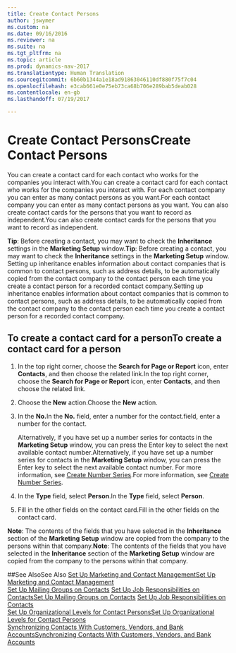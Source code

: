 ```yaml
---
title: Create Contact Persons
author: jswymer
ms.custom: na
ms.date: 09/16/2016
ms.reviewer: na
ms.suite: na
ms.tgt_pltfrm: na
ms.topic: article
ms.prod: dynamics-nav-2017
ms.translationtype: Human Translation
ms.sourcegitcommit: 6b60b1344a1e18ad91863046110df880f75f7c04
ms.openlocfilehash: e3cab661e0e75eb73ca68b706e289bab5deab028
ms.contentlocale: en-gb
ms.lasthandoff: 07/19/2017

---
```

# <a name="create-contact-persons"></a><span data-ttu-id="61094-102">Create Contact Persons</span><span class="sxs-lookup"><span data-stu-id="61094-102">Create Contact Persons</span></span>
<span data-ttu-id="61094-103">You can create a contact card for each contact who works for the companies you interact with.</span><span class="sxs-lookup"><span data-stu-id="61094-103">You can create a contact card for each contact who works for the companies you interact with.</span></span> <span data-ttu-id="61094-104">For each contact company you can enter as many contact persons as you want.</span><span class="sxs-lookup"><span data-stu-id="61094-104">For each contact company you can enter as many contact persons as you want.</span></span> <span data-ttu-id="61094-105">You can also create contact cards for the persons that you want to record as independent.</span><span class="sxs-lookup"><span data-stu-id="61094-105">You can also create contact cards for the persons that you want to record as independent.</span></span>

<span data-ttu-id="61094-106">**Tip**: Before creating a contact, you may want to check the **Inheritance** settings in the **Marketing Setup** window.</span><span class="sxs-lookup"><span data-stu-id="61094-106">**Tip**: Before creating a contact, you may want to check the **Inheritance** settings in the **Marketing Setup** window.</span></span> <span data-ttu-id="61094-107">Setting up inheritance enables information about contact companies that is common to contact persons, such as address details, to be automatically copied from the contact company to the contact person each time you create a contact person for a recorded contact company.</span><span class="sxs-lookup"><span data-stu-id="61094-107">Setting up inheritance enables information about contact companies that is common to contact persons, such as address details, to be automatically copied from the contact company to the contact person each time you create a contact person for a recorded contact company.</span></span>

## <a name="to-create-a-contact-card-for-a-person"></a><span data-ttu-id="61094-108">To create a contact card for a person</span><span class="sxs-lookup"><span data-stu-id="61094-108">To create a contact card for a person</span></span>
1. <span data-ttu-id="61094-109">In the top right corner, choose the **Search for Page or Report** icon, enter **Contacts**, and then choose the related link.</span><span class="sxs-lookup"><span data-stu-id="61094-109">In the top right corner, choose the **Search for Page or Report** icon, enter **Contacts**, and then choose the related link.</span></span>
2. <span data-ttu-id="61094-110">Choose the **New** action.</span><span class="sxs-lookup"><span data-stu-id="61094-110">Choose the **New** action.</span></span>
3. <span data-ttu-id="61094-111">In the **No.**</span><span class="sxs-lookup"><span data-stu-id="61094-111">In the **No.**</span></span> <span data-ttu-id="61094-112">field, enter a number for the contact.</span><span class="sxs-lookup"><span data-stu-id="61094-112">field, enter a number for the contact.</span></span>

    <span data-ttu-id="61094-113">Alternatively, if you have set up a number series for contacts in the **Marketing Setup** window, you can press the Enter key to select the next available contact number.</span><span class="sxs-lookup"><span data-stu-id="61094-113">Alternatively, if you have set up a number series for contacts in the **Marketing Setup** window, you can press the Enter key to select the next available contact number.</span></span> <span data-ttu-id="61094-114">For more information, see [Create Number Series](ui-create-number-series.md).</span><span class="sxs-lookup"><span data-stu-id="61094-114">For more information, see [Create Number Series](ui-create-number-series.md).</span></span>
4. <span data-ttu-id="61094-115">In the **Type** field, select **Person**.</span><span class="sxs-lookup"><span data-stu-id="61094-115">In the **Type** field, select **Person**.</span></span>
5. <span data-ttu-id="61094-116">Fill in the other fields on the contact card.</span><span class="sxs-lookup"><span data-stu-id="61094-116">Fill in the other fields on the contact card.</span></span>

<span data-ttu-id="61094-117">**Note**: The contents of the fields that you have selected in the **Inheritance** section of the **Marketing Setup** window are copied from the company to the persons within that company.</span><span class="sxs-lookup"><span data-stu-id="61094-117">**Note**: The contents of the fields that you have selected in the **Inheritance** section of the **Marketing Setup** window are copied from the company to the persons within that company.</span></span>

##<a name="see-also"></a><span data-ttu-id="61094-118">See Also</span><span class="sxs-lookup"><span data-stu-id="61094-118">See Also</span></span>
[<span data-ttu-id="61094-119">Set Up Marketing and Contact Management</span><span class="sxs-lookup"><span data-stu-id="61094-119">Set Up Marketing and Contact Management</span></span>](marketing-setup-marketing.md)  
<span data-ttu-id="61094-120">[Set Up Mailing Groups on Contacts](marketing-mailing-groups.md#assign-mailing-groups-to-a-contact)
[Set Up Job Responsibilities on Contacts](marketing-job-responsibilities.md)</span><span class="sxs-lookup"><span data-stu-id="61094-120">[Set Up Mailing Groups on Contacts](marketing-mailing-groups.md#assign-mailing-groups-to-a-contact)
[Set Up Job Responsibilities on Contacts](marketing-job-responsibilities.md)</span></span>  
[<span data-ttu-id="61094-121">Set Up Organizational Levels for Contact Persons</span><span class="sxs-lookup"><span data-stu-id="61094-121">Set Up Organizational Levels for Contact Persons</span></span>](marketing-organizational-levels.md)  
[<span data-ttu-id="61094-122">Synchronizing Contacts With Customers, Vendors, and Bank Accounts</span><span class="sxs-lookup"><span data-stu-id="61094-122">Synchronizing Contacts With Customers, Vendors, and Bank Accounts</span></span>](marketing-synchronize-contacts-customers-vendors-bank-accounts.md)  

